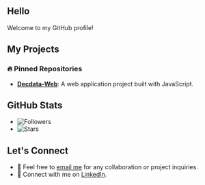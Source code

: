 ## Hello

Welcome to my GitHub profile!

## My Projects

### 🔥 Pinned Repositories

- [**Decdata-Web**](https://github.com/hifrens/Decdata-Web): A web application project built with JavaScript.
  
## GitHub Stats

- ![Followers](https://img.shields.io/github/followers/hifrens?label=Followers)
- ![Stars](https://img.shields.io/github/stars/hifrens?label=Stars)

## Let's Connect

- 📧 Feel free to [email me](mailto:harveychandler235@gmail.com) for any collaboration or project inquiries.
- 💼 Connect with me on [LinkedIn](https://www.linkedin.com/in/harveychandler).
